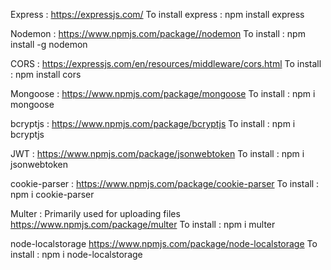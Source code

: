 Express :
https://expressjs.com/
To install express :
npm install express

Nodemon :
https://www.npmjs.com/package//nodemon
To install :
npm install -g nodemon

CORS : 
https://expressjs.com/en/resources/middleware/cors.html
To install :
npm install cors

Mongoose :
https://www.npmjs.com/package/mongoose
To install :
npm i mongoose

bcryptjs :
https://www.npmjs.com/package/bcryptjs
To install :
npm i bcryptjs

JWT :
https://www.npmjs.com/package/jsonwebtoken
To install : 
npm i jsonwebtoken

cookie-parser :
https://www.npmjs.com/package/cookie-parser
To install :
npm i cookie-parser

Multer : Primarily used for uploading files 
https://www.npmjs.com/package/multer
To install :
npm i multer


node-localstorage
https://www.npmjs.com/package/node-localstorage
To install :
npm i node-localstorage